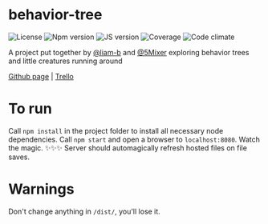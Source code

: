 # behavior-tree
![License](https://img.shields.io/badge/licence-MIT-blue.svg)
![Npm version](https://img.shields.io/badge/npm-^3.9.5-brightgreen.svg)
![JS version](https://img.shields.io/badge/js-es2015-brightgreen.svg)
![Coverage](https://img.shields.io/badge/coverage-0%-red.svg)
![Code climate](https://codeclimate.com/github/liam-b/behavior-tree/badges/gpa.svg)

A project put together by [@liam-b](https://github.com/liam-b) and [@5Mixer](https://github.com/5Mixer) exploring behavior trees and little creatures running around

[Github page](https://liam-b.github.io/behavior-tree/) | [Trello](https://trello.com/b/EAB19j2M/artificial-creature-development)

# To run
Call `npm install` in the project folder to install all necessary node dependencies. Call `npm start` and open a browser to `localhost:8080`. Watch the magic. ✨✨✨
Server should automagically refresh hosted files on file saves.

# Warnings
Don't change anything in `/dist/`, you'll lose it.
